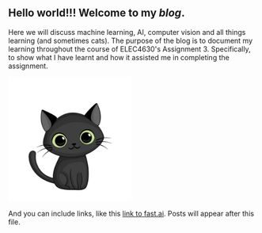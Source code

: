 ## Hello world!!! Welcome to my *blog*.
Here we will discuss machine learning, AI, computer vision and all things learning (and sometimes cats).
The purpose of the blog is to document my learning throughout the course of ELEC4630's Assignment 3. Specifically, to show what I have learnt and how it assisted me in completing the assignment. 

<img src="images/CuteCat.jpg" width="250" height="250">



And you can include links, like this [link to fast.ai](https://www.fast.ai). Posts will appear after this file. 
